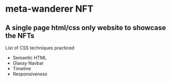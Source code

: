 # meta-wanderer NFT

## A single page html/css only website to showcase the NFTs

List of CSS techniques practiced
- Semantic HTML
- Glassy Navbar
- Timeline 
- Responsiveness
